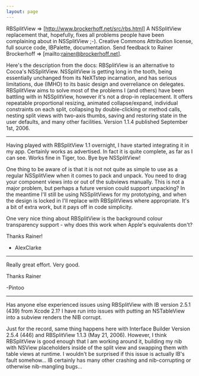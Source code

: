 ```yaml
---
layout: page
---
```




RBSplitView => [http://www.brockerhoff.net/src/rbs.html] A NSSplitView replacement that, hopefully, fixes all problems people have been complaining about in NSSplitView ;-). Creative Commons Attribution license, full source code, IBPalette, documentation. Send feedback to Rainer Brockerhoff => [mailto:rainer@brockerhoff.net].

Here's the description from the docs:
RBSplitView is an alternative to Cocoa's NSSplitView. NSSplitView is getting long in the tooth, being essentially unchanged from its NeXTstep incarnation, and has serious limitations, due (IMHO) to its basic design and overreliance on delegates. RBSplitView aims to solve most of the problems I (and others) have been battling with in NSSplitView, however it's not a drop-in replacement. It offers repeatable proportional resizing, animated collapse/expand, individual constraints on each split, collapsing by double-clicking or method calls, nesting split views with two-axis thumbs, saving and restoring state in the user defaults, and many other facilities.
Version 1.1.4 published September 1st, 2006.

----

Having played with RBSplitView 1.1 overnight, I have started integrating it in my app. Certainly works as advertised. In fact it is quite complete, as far as I can see. Works fine in Tiger, too. Bye bye NSSplitView!

One thing to be aware of is that it is not not quite as simple to use as a regular NSSplitView when it comes to pack and unpack. You need to drag your component views into or out of the subviews manually. This is not a major problem, but perhaps a future version could support unpacking?  In the meantime I'll still be using NSSplitViews for my prototyping, and when the design is locked in I'll replace with RBSplitViews where appropriate. It's a bit of extra work, but it pays off in code simplicity. 

One very nice thing about RBSplitView is the background colour transparency support - why does this work when Apple's equivalents don't?

Thanks Rainer!

- AlexClarke

-------------------------

Really great effort. Very good. 

Thanks Rainer

-Pintoo

----

Has anyone else experienced issues using RBSplitView with IB version 2.5.1 (439) from Xcode 2.1? I have run into issues with putting an NSTableView into a subview renders the NIB corrupt. 

Just for the record, same thing happens here with Interface Builder Version 2.5.4 (446) and RBSplitView 1.1.3 (May 21, 2006). However, I think RBSplitView is good enough that I am working around it, building my nib with NSView placeholders inside of the split view and swapping them with table views at runtime. I wouldn't be surprised if this issue is actually IB's fault somehow... IB certainly has many other crashing and nib-corrupting or otherwise nib-mangling bugs...

